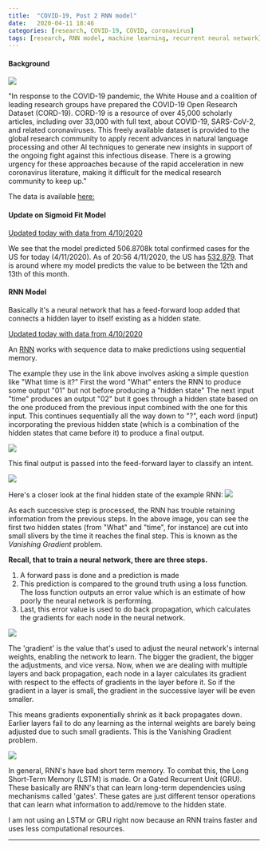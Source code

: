 ```yaml
---
title:  "COVID-19, Post 2 RNN model"
date:   2020-04-11 18:46
categories: [research, COVID-19, COVID, coronavirus]
tags: [research, RNN model, machine learning, recurrent neural network]
---
```


#### Background

![](https://2s7gjr373w3x22jf92z99mgm5w-wpengine.netdna-ssl.com/wp-content/uploads/2020/02/coronavirus-768x432.jpg)

"In response to the COVID-19 pandemic, the White House and a coalition of leading research groups have prepared the COVID-19 Open Research Dataset (CORD-19). CORD-19 is a resource of over 45,000 scholarly articles, including over 33,000 with full text, about COVID-19, SARS-CoV-2, and related coronaviruses. This freely available dataset is provided to the global research community to apply recent advances in natural language processing and other AI techniques to generate new insights in support of the ongoing fight against this infectious disease. There is a growing urgency for these approaches because of the rapid acceleration in new coronavirus literature, making it difficult for the medical research community to keep up."

The data is available [here:](https://pages.semanticscholar.org/coronavirus-research)

#### Update on Sigmoid Fit Model

[Updated today with data from 4/10/2020](https://prettypositron.github.io/minimal/COVID-19%20April%2011.html)

We see that the model predicted 506.8708k total confirmed cases for the US for today (4/11/2020). As of 20:56 4/11/2020, the US has [532,879](https://www.worldometers.info/coronavirus/country/us/). That is around where my model predicts the value to be between the 12th and 13th of this month. 

#### RNN Model

Basically it's a neural network that has a feed-forward loop added that connects a hidden layer to itself existing as a hidden state.

[Updated today with data from 4/10/2020](https://prettypositron.github.io/minimal/COVID-19-RNN.html)

An [RNN](https://towardsdatascience.com/illustrated-guide-to-recurrent-neural-networks-79e5eb8049c9) works with sequence data to make predictions using sequential memory. 

The example they use in the link above involves asking a simple question like "What time is it?" First the word "What" enters the RNN to produce some output "01" but not before producing a "hidden state" The next input "time" produces an output "02" but it goes through a hidden state based on the one produced from the previous input combined with the one for this input. This continues sequentially all the way down to "?", each word (input) incorporating the previous hidden state (which is a combination of the hidden states that came before it) to produce a final output. 

![](https://miro.medium.com/max/765/1*d_POV7c8fzHbKuTgJzCxtA.gif)

This final output is passed into the feed-forward layer to classify an intent.

![](https://miro.medium.com/max/765/1*3bKRTcqSbto3CXfwshVwmQ.gif)

Here's a closer look at the final hidden state of the example RNN:
![](https://miro.medium.com/max/211/1*yQzlE7JseW32VVU-xlOUvQ.png)

As each successive step is processed, the RNN has trouble retaining information from the previous steps. In the above image, you can see the first two hidden states (from "What" and "time", for instance) are cut into small slivers by the time it reaches the final step. This is known as the *Vanishing Gradient* problem.

**Recall, that to train a neural network, there are three steps.**
1. A forward pass is done and a prediction is made
2. This prediction is compared to the ground truth using a loss function. The loss function outputs an error value which is an estimate of how poorly the neural network is performing.
3. Last, this error value is used to do back propagation, which calculates the gradients for each node in the neural network.

![](https://miro.medium.com/max/382/1*8eriEDJZisidMG_yyEDEAA.gif)

The 'gradient' is the value that's used to adjust the neural network's internal weights, enabling the network to learn. The bigger the gradient, the bigger the adjustments, and vice versa. Now, when we are dealing with multiple layers and back propagation, each node in a layer calculates its gradient with respect to the effects of gradients in the layer before it. So if the gradient in a layer is small, the gradient in the successive layer will be even smaller. 

This means gradients exponentially shrink as it back propagates down. Earlier layers fail to do any learning as the internal weights are barely being adjusted due to such small gradients. This is the Vanishing Gradient problem. 

![](https://miro.medium.com/max/382/1*nGrmK1Ikx7ecZZyTdOCIuQ.gif)

In general, RNN's have bad short term memory. To combat this, the Long Short-Term Memory (LSTM) is made. Or a Gated Recurrent Unit (GRU). These basically are RNN's that can learn long-term dependencies using mechanisms called 'gates'. These gates are just different tensor operations that can learn what information to add/remove to the hidden state. 

I am not using an LSTM or GRU right now because an RNN trains faster and uses less computational resources. 

---
